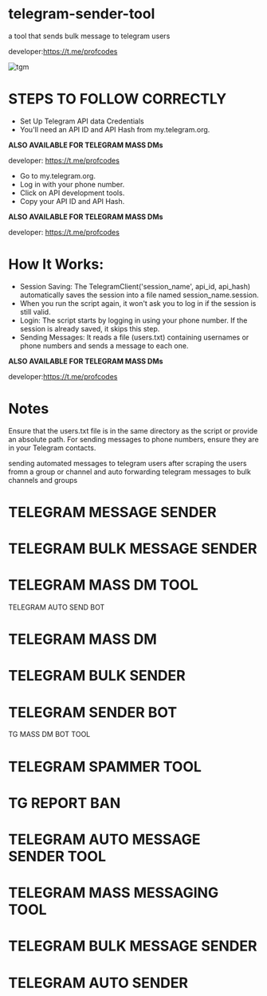 # telegram-sender-tool
a tool that sends bulk message to telegram users

developer:https://t.me/profcodes

![tgm](https://github.com/user-attachments/assets/37967a91-18a9-4816-a8fa-81f067be06fa)

# STEPS TO FOLLOW CORRECTLY
- Set Up Telegram API data Credentials
- You'll need an API ID and API Hash from my.telegram.org.
 
<b>ALSO AVAILABLE FOR TELEGRAM MASS DMs</b>

developer: https://t.me/profcodes

- Go to my.telegram.org.
- Log in with your phone number.
- Click on API development tools.
- Copy your API ID and API Hash.

<b>ALSO AVAILABLE FOR TELEGRAM MASS DMs</b>

developer: https://t.me/profcodes
# How It Works:
- Session Saving: The TelegramClient('session_name', api_id, api_hash) automatically saves the session into a file named session_name.session.
- When you run the script again, it won't ask you to log in if the session is still valid.
- Login: The script starts by logging in using your phone number. If the session is already saved, it skips this step.
- Sending Messages: It reads a file (users.txt) containing usernames or phone numbers and sends a message to each one.

<b>ALSO AVAILABLE FOR TELEGRAM MASS DMs</b>

developer:https://t.me/profcodes

# Notes
Ensure that the users.txt file is in the same directory as the script or provide an absolute path.
For sending messages to phone numbers, ensure they are in your Telegram contacts. 

sending automated messages to telegram users after scraping the users fromn a group or channel and auto forwarding telegram messages to bulk channels and groups

# TELEGRAM MESSAGE SENDER
# TELEGRAM BULK MESSAGE SENDER
# TELEGRAM MASS DM TOOL
TELEGRAM AUTO SEND BOT
# TELEGRAM MASS DM
# TELEGRAM BULK SENDER
# TELEGRAM SENDER BOT
TG MASS DM BOT TOOL
# TELEGRAM SPAMMER TOOL
# TG REPORT BAN
# TELEGRAM AUTO MESSAGE SENDER TOOL
# TELEGRAM MASS MESSAGING TOOL
# TELEGRAM BULK MESSAGE SENDER
# TELEGRAM AUTO SENDER


